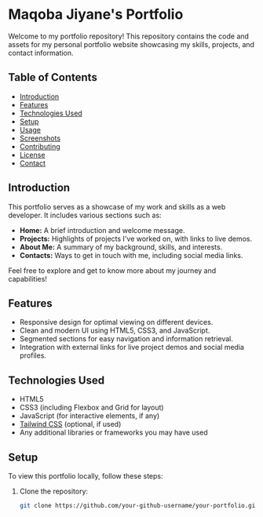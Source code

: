 # Maqoba Jiyane's Portfolio

Welcome to my portfolio repository! This repository contains the code and assets for my personal portfolio website showcasing my skills, projects, and contact information.

## Table of Contents

- [Introduction](#introduction)
- [Features](#features)
- [Technologies Used](#technologies-used)
- [Setup](#setup)
- [Usage](#usage)
- [Screenshots](#screenshots)
- [Contributing](#contributing)
- [License](#license)
- [Contact](#contact)

## Introduction

This portfolio serves as a showcase of my work and skills as a web developer. It includes various sections such as:

- **Home:** A brief introduction and welcome message.
- **Projects:** Highlights of projects I've worked on, with links to live demos.
- **About Me:** A summary of my background, skills, and interests.
- **Contacts:** Ways to get in touch with me, including social media links.

Feel free to explore and get to know more about my journey and capabilities!

## Features

- Responsive design for optimal viewing on different devices.
- Clean and modern UI using HTML5, CSS3, and JavaScript.
- Segmented sections for easy navigation and information retrieval.
- Integration with external links for live project demos and social media profiles.

## Technologies Used

- HTML5
- CSS3 (including Flexbox and Grid for layout)
- JavaScript (for interactive elements, if any)
- [Tailwind CSS](https://tailwindcss.com/) (optional, if used)
- Any additional libraries or frameworks you may have used

## Setup

To view this portfolio locally, follow these steps:

1. Clone the repository:
   ```bash
   git clone https://github.com/your-github-username/your-portfolio.git
